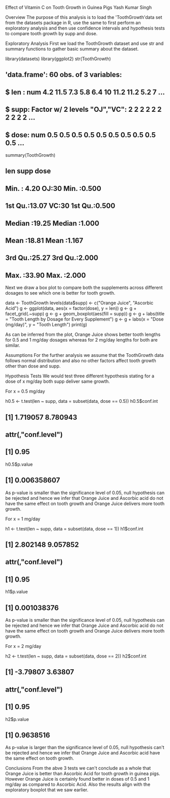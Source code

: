 Effect of Vitamin C on Tooth Growth in Guinea Pigs
Yash Kumar Singh

Overview
The purpose of this analysis is to load the 'ToothGrowth'data set from the datasets package in R, use the same to first perform an exploratory analysis and then use confidence intervals and hypothesis tests to compare tooth growth by supp and dose.

Exploratory Analysis
First we load the ToothGrowth dataset and use str and summary functions to gather basic summary about the dataset.

library(datasets)
library(ggplot2)
str(ToothGrowth)
## 'data.frame':	60 obs. of  3 variables:
##  $ len : num  4.2 11.5 7.3 5.8 6.4 10 11.2 11.2 5.2 7 ...
##  $ supp: Factor w/ 2 levels "OJ","VC": 2 2 2 2 2 2 2 2 2 2 ...
##  $ dose: num  0.5 0.5 0.5 0.5 0.5 0.5 0.5 0.5 0.5 0.5 ...
summary(ToothGrowth)
##       len        supp         dose      
##  Min.   : 4.20   OJ:30   Min.   :0.500  
##  1st Qu.:13.07   VC:30   1st Qu.:0.500  
##  Median :19.25           Median :1.000  
##  Mean   :18.81           Mean   :1.167  
##  3rd Qu.:25.27           3rd Qu.:2.000  
##  Max.   :33.90           Max.   :2.000
Next we draw a box plot to compare both the supplements across different dosages to see which one is better for tooth growth.

data <- ToothGrowth
levels(data$supp) <- c("Orange Juice", "Ascorbic Acid")
g <- ggplot(data, aes(x = factor(dose), y = len))
g <- g + facet_grid(.~supp)
g <- g + geom_boxplot(aes(fill = supp))
g <- g + labs(title = "Tooth Length by Dosage for Every Supplement")
g <- g + labs(x = "Dose (mg/day)", y = "Tooth Length")
print(g)


As can be inferred from the plot, Orange Juice shows better tooth lengths for 0.5 and 1 mg/day dosages whereas for 2 mg/day lengths for both are similar.

Assumptions
For the further analysis we assume that the ToothGrowth data follows normal distribution and also no other factors affect tooth growth other than dose and supp.

Hypothesis Tests
We would test three different hypothesis stating for a dose of x mg/day both supp deliver same growth.

For x = 0.5 mg/day

h0.5 <- t.test(len ~ supp, data = subset(data, dose == 0.5))
h0.5$conf.int
## [1] 1.719057 8.780943
## attr(,"conf.level")
## [1] 0.95
h0.5$p.value
## [1] 0.006358607
As p-value is smaller than the significance level of 0.05, null hypothesis can be rejected and hence we infer that Orange Juice and Ascorbic acid do not have the same effect on tooth growth and Orange Juice delivers more tooth growth.

For x = 1 mg/day

h1 <- t.test(len ~ supp, data = subset(data, dose == 1))
h1$conf.int
## [1] 2.802148 9.057852
## attr(,"conf.level")
## [1] 0.95
h1$p.value
## [1] 0.001038376
As p-value is smaller than the significance level of 0.05, null hypothesis can be rejected and hence we infer that Orange Juice and Ascorbic acid do not have the same effect on tooth growth and Orange Juice delivers more tooth growth.

For x = 2 mg/day

h2 <- t.test(len ~ supp, data = subset(data, dose == 2))
h2$conf.int
## [1] -3.79807  3.63807
## attr(,"conf.level")
## [1] 0.95
h2$p.value
## [1] 0.9638516
As p-value is larger than the significance level of 0.05, null hypothesis can't be rejected and hence we infer that Orange Juice and Ascorbic acid have the same effect on tooth growth.

Conclusions
From the abve 3 tests we can't conclude as a whole that Orange Juice is better than Ascorbic Acid for tooth growth in guinea pigs. However Orange Juice is certainly found better in doses of 0.5 and 1 mg/day as compared to Ascorbic Acid. Also the results align with the exploratory boxplot that we saw earlier.
